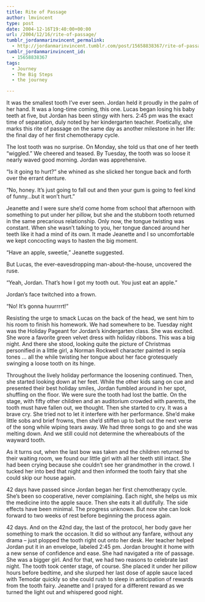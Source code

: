 ```yaml
---
title: Rite of Passage
author: lmvincent
type: post
date: 2004-12-16T19:40:00+00:00
url: /2004/12/16/rite-of-passage/
tumblr_jordanmarinvincent_permalink:
  - http://jordanmarinvincent.tumblr.com/post/15658838367/rite-of-passage
tumblr_jordanmarinvincent_id:
  - 15658838367
tags:
  - Journey
  - The Big Steps
  - the journey

---
```

It was the smallest tooth I&rsquo;ve ever seen. Jordan held it proudly in the palm of her hand. It was a long-time coming, this one. Lucas began losing his baby teeth at five, but Jordan has been stingy with hers. 2:45 pm was the exact time of separation, duly noted by her kindergarten teacher. Poetically, she marks this rite of passage on the same day as another milestone in her life: the final day of her first chemotherapy cycle.<a name="more"></a>

The lost tooth was no surprise. On Monday, she told us that one of her teeth &ldquo;wiggled.&rdquo; We cheered and teased. By Tuesday, the tooth was so loose it nearly waved good morning. Jordan was apprehensive.

&ldquo;Is it going to hurt?&rdquo; she whined as she slicked her tongue back and forth over the errant denture.

&ldquo;No, honey. It&rsquo;s just going to fall out and then your gum is going to feel kind of funny&hellip;but it won&rsquo;t hurt.&rdquo;

Jeanette and I were sure she&rsquo;d come home from school that afternoon with something to put under her pillow, but she and the stubborn tooth returned in the same precarious relationship. Only now, the tongue twisting was constant. When she wasn&rsquo;t talking to you, her tongue danced around her teeth like it had a mind of its own. It made Jeanette and I so uncomfortable we kept concocting ways to hasten the big moment.

&ldquo;Have an apple, sweetie,&rdquo; Jeanette suggested.

But Lucas, the ever-eavesdropping man-about-the-house, uncovered the ruse.

&ldquo;Yeah, Jordan. That&rsquo;s how I got my tooth out. You just eat an apple.&rdquo;

Jordan&rsquo;s face twitched into a frown.

&ldquo;No! It&rsquo;s gonna huurrrrt!&rdquo;

Resisting the urge to smack Lucas on the back of the head, we sent him to his room to finish his homework. We had somewhere to be. Tuesday night was the Holiday Pageant for Jordan&rsquo;s kindergarten class. She was excited. She wore a favorite green velvet dress with holiday ribbons. This was a big night. And there she stood, looking quite the picture of Christmas personified in a little girl, a Norman Rockwell character painted in sepia tones &hellip; all the while twisting her tongue about her face grotesquely swinging a loose tooth on its hinge.

Throughout the lively holiday performance the loosening continued. Then, she started looking down at her feet. While the other kids sang on cue and presented their best holiday smiles, Jordan fumbled around in her spot, shuffling on the floor. We were sure the tooth had lost the battle. On the stage, with fifty other children and an auditorium crowded with parents, the tooth must have fallen out, we thought. Then she started to cry. It was a brave cry. She tried not to let it interfere with her performance. She&rsquo;d make little sobs and brief frowns, then she&rsquo;d stiffen up to belt out the next verse of the song while wiping tears away. We had three songs to go and she was melting down. And we still could not determine the whereabouts of the wayward tooth.

As it turns out, when the last bow was taken and the children returned to their waiting room, we found our little girl with all her teeth still intact. She had been crying because she couldn&rsquo;t see her grandmother in the crowd. I tucked her into bed that night and then informed the tooth fairy that she could skip our house again.

42 days have passed since Jordan began her first chemotherapy cycle. She&rsquo;s been so cooperative, never complaining. Each night, she helps us mix the medicine into the apple sauce. Then she eats it all dutifully. The side effects have been minimal. The progress unknown. But now she can look forward to two weeks of rest before beginning the process again.

42 days. And on the 42nd day, the last of the protocol, her body gave her something to mark the occasion. It did so without any fanfare, without any drama &#8211; just plopped the tooth right out onto her desk. Her teacher helped Jordan put it in an envelope, labeled 2:45 pm. Jordan brought it home with a new sense of confidence and ease. She had navigated a rite of passage. She was a bigger girl. And for that, we had two reasons to celebrate last night. The tooth took center stage, of course. She placed it under her pillow hours before bedtime, and she slurped her last dose of apple sauce laced with Temodar quickly so she could rush to sleep in anticipation of rewards from the tooth fairy. Jeanette and I prayed for a different reward as we turned the light out and whispered good night.

<div class="blogger-post-footer">
  <img loading="lazy" width="1" height="1" src="https://blogger.googleusercontent.com/tracker/9039099668816362935-8167129683822481818?l=jordansjourney2.blogspot.com" alt="" />
</div>